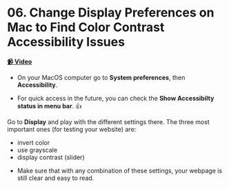  # 06. Change Display Preferences on Mac to Find Color Contrast Accessibility Issues

**[📹 Video](https://egghead.io/lessons/aria-change-display-preferences-on-mac-to-find-color-contrast-accessibility-issues)**


* On your MacOS computer go to **System preferences**, then **Accessibility**.

* For quick access in the future, you can check the **Show Accessibilty status in menu bar**. 👍

Go to **Display** and play with the different settings there. The three most important ones (for testing your website) are:
- invert color
- use grayscale
- display contrast (slider)

* Make sure that with any combination of these settings, your webpage is still clear and easy to read.